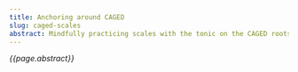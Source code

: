 ```yaml
---
title: Anchoring around CAGED
slug: caged-scales
abstract: Mindfully practicing scales with the tonic on the CAGED roots makes everything start to flow together. 
---
```


*{{page.abstract}}*
